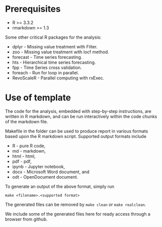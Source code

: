 # Prerequisites

* R >= 3.3.2
* rmarkdown >= 1.3

Some other critical R packages for the analysis:

* dplyr                 - Missing value treatment with Filter.
* zoo                   - Missing value treatment with locf method.
* forecast              - Time series forecasting.
* hts                   - Hierarchical time series forecasting.
* fpp                   - Time Series cross validation.
* foreach               - Run for loop in parallel.
* RevoScaleR            - Parallel computing with rxExec. 

# Use of template

The code for the analysis, embedded with step-by-step instructions,
are written in R markdown, and can be run interactively within the
code chunks of the markdown file.

Makefile in the folder can be used to produce report in various
formats based upon the R markdown script. Supported output formats
include

* R - pure R code,
* md - markdown, 
* html - html,
* pdf - pdf,
* ipynb - Jupyter notebook,
* docx - Microsoft Word document, and 
* odt - OpenDocument document.

To generate an output of the above format, simply run

```
make <filename>.<supported format>
```

The generated files can be removed by `make clean` or `make realclean`.

We include some of the generated files here for ready access through a
browser from github.

